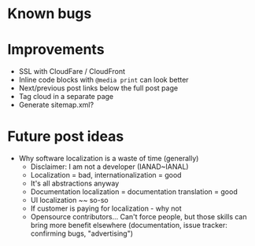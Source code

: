 # Known bugs


# Improvements

- SSL with CloudFare / CloudFront
- Inline code blocks with `@media print` can look better
- Next/previous post links below the full post page
- Tag cloud in a separate page
- Generate sitemap.xml?


# Future post ideas
- Why software localization is a waste of time (generally)
    - Disclaimer: I am not a developer (IANAD~IANAL)
    - Localization = bad, internationalization = good
    - It's all abstractions anyway
    - Documentation localization = documentation translation = good
    - UI localization ~~ so-so
    - If customer is paying for localization - why not
    - Opensource contributors... Can't force people, but those skills can
      bring more benefit elsewhere (documentation, issue tracker: confirming
      bugs, "advertising")
